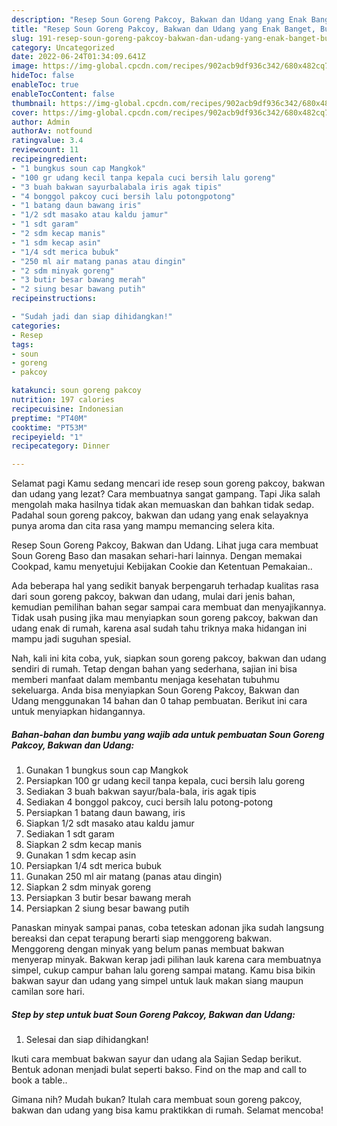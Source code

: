 ```yaml
---
description: "Resep Soun Goreng Pakcoy, Bakwan dan Udang yang Enak Banget, Buat Buka Puasa}"
title: "Resep Soun Goreng Pakcoy, Bakwan dan Udang yang Enak Banget, Buat Buka Puasa}"
slug: 191-resep-soun-goreng-pakcoy-bakwan-dan-udang-yang-enak-banget-buat-buka-puasa
category: Uncategorized
date: 2022-06-24T01:34:09.641Z
image: https://img-global.cpcdn.com/recipes/902acb9df936c342/680x482cq70/soun-goreng-pakcoy-bakwan-dan-udang-foto-resep-utama.jpg
hideToc: false
enableToc: true
enableTocContent: false
thumbnail: https://img-global.cpcdn.com/recipes/902acb9df936c342/680x482cq70/soun-goreng-pakcoy-bakwan-dan-udang-foto-resep-utama.jpg
cover: https://img-global.cpcdn.com/recipes/902acb9df936c342/680x482cq70/soun-goreng-pakcoy-bakwan-dan-udang-foto-resep-utama.jpg
author: Admin
authorAv: notfound
ratingvalue: 3.4
reviewcount: 11
recipeingredient:
- "1 bungkus soun cap Mangkok"
- "100 gr udang kecil tanpa kepala cuci bersih lalu goreng"
- "3 buah bakwan sayurbalabala iris agak tipis"
- "4 bonggol pakcoy cuci bersih lalu potongpotong"
- "1 batang daun bawang iris"
- "1/2 sdt masako atau kaldu jamur"
- "1 sdt garam"
- "2 sdm kecap manis"
- "1 sdm kecap asin"
- "1/4 sdt merica bubuk"
- "250 ml air matang panas atau dingin"
- "2 sdm minyak goreng"
- "3 butir besar bawang merah"
- "2 siung besar bawang putih"
recipeinstructions:

- "Sudah jadi dan siap dihidangkan!"
categories:
- Resep
tags:
- soun
- goreng
- pakcoy

katakunci: soun goreng pakcoy 
nutrition: 197 calories
recipecuisine: Indonesian
preptime: "PT40M"
cooktime: "PT53M"
recipeyield: "1"
recipecategory: Dinner

---
```



Selamat pagi Kamu sedang mencari ide resep soun goreng pakcoy, bakwan dan udang yang lezat? Cara membuatnya sangat gampang. Tapi Jika salah mengolah maka hasilnya tidak akan memuaskan dan bahkan tidak sedap. Padahal soun goreng pakcoy, bakwan dan udang yang enak selayaknya punya aroma dan cita rasa yang mampu memancing selera kita.


Resep Soun Goreng Pakcoy, Bakwan dan Udang. Lihat juga cara membuat Soun Goreng Baso dan masakan sehari-hari lainnya. Dengan memakai Cookpad, kamu menyetujui Kebijakan Cookie dan Ketentuan Pemakaian..

Ada beberapa hal yang sedikit banyak berpengaruh terhadap kualitas rasa dari soun goreng pakcoy, bakwan dan udang, mulai dari jenis bahan, kemudian pemilihan bahan segar sampai cara membuat dan menyajikannya. Tidak usah pusing jika mau menyiapkan soun goreng pakcoy, bakwan dan udang enak di rumah, karena asal sudah tahu triknya maka hidangan ini mampu jadi suguhan spesial.


Nah, kali ini kita coba, yuk, siapkan soun goreng pakcoy, bakwan dan udang sendiri di rumah. Tetap dengan bahan yang sederhana, sajian ini bisa memberi manfaat dalam membantu menjaga kesehatan tubuhmu sekeluarga. Anda bisa menyiapkan Soun Goreng Pakcoy, Bakwan dan Udang menggunakan 14 bahan dan 0 tahap pembuatan. Berikut ini cara untuk menyiapkan hidangannya.

<!--inarticleads1-->

##### Bahan-bahan dan bumbu yang wajib ada untuk pembuatan Soun Goreng Pakcoy, Bakwan dan Udang:

1. Gunakan 1 bungkus soun cap Mangkok
1. Persiapkan 100 gr udang kecil tanpa kepala, cuci bersih lalu goreng
1. Sediakan 3 buah bakwan sayur/bala-bala, iris agak tipis
1. Sediakan 4 bonggol pakcoy, cuci bersih lalu potong-potong
1. Persiapkan 1 batang daun bawang, iris
1. Siapkan 1/2 sdt masako atau kaldu jamur
1. Sediakan 1 sdt garam
1. Siapkan 2 sdm kecap manis
1. Gunakan 1 sdm kecap asin
1. Persiapkan 1/4 sdt merica bubuk
1. Gunakan 250 ml air matang (panas atau dingin)
1. Siapkan 2 sdm minyak goreng
1. Persiapkan 3 butir besar bawang merah
1. Persiapkan 2 siung besar bawang putih


Panaskan minyak sampai panas, coba teteskan adonan jika sudah langsung bereaksi dan cepat terapung berarti siap menggoreng bakwan. Menggoreng dengan minyak yang belum panas membuat bakwan menyerap minyak. Bakwan kerap jadi pilihan lauk karena cara membuatnya simpel, cukup campur bahan lalu goreng sampai matang. Kamu bisa bikin bakwan sayur dan udang yang simpel untuk lauk makan siang maupun camilan sore hari. 

<!--inarticleads2-->

##### Step by step untuk buat Soun Goreng Pakcoy, Bakwan dan Udang:


1. Selesai dan siap dihidangkan!

Ikuti cara membuat bakwan sayur dan udang ala Sajian Sedap berikut. Bentuk adonan menjadi bulat seperti bakso. Find on the map and call to book a table.. 

Gimana nih? Mudah bukan? Itulah cara membuat soun goreng pakcoy, bakwan dan udang yang bisa kamu praktikkan di rumah. Selamat mencoba!
